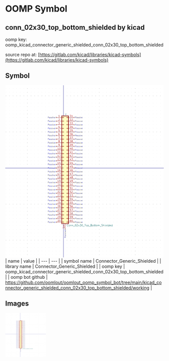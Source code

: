 # OOMP Symbol  
## conn_02x30_top_bottom_shielded  by kicad  
  
oomp key: oomp_kicad_connector_generic_shielded_conn_02x30_top_bottom_shielded  
  
source repo at: [https://gitlab.com/kicad/libraries/kicad-symbols](https://gitlab.com/kicad/libraries/kicad-symbols)  
## Symbol  
  
[![working.png](working_600.png)](working.png)  
| name | value | 
| --- | --- | 
| symbol name | Connector_Generic_Shielded | 
| library name | Connector_Generic_Shielded | 
| oomp key | oomp_kicad_connector_generic_shielded_conn_02x30_top_bottom_shielded | 
| oomp bot github | https://github.com/oomlout/oomlout_oomp_symbol_bot/tree/main/kicad_connector_generic_shielded_conn_02x30_top_bottom_shielded/working | 
## Images  
  
[![working.png](working_140.png)](working.png)  
